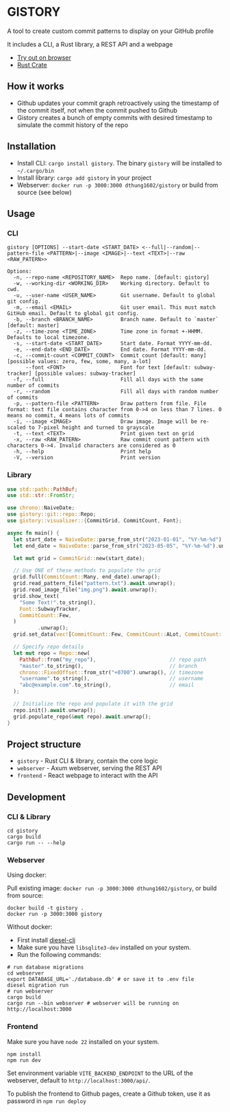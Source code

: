 # GISTORY

A tool to create custom commit patterns to display on your GitHub profile

It includes a CLI, a Rust library, a REST API and a webpage

- [Try out on browser](https://dthung1602.github.io/gistory/)
- [Rust Crate](https://crates.io/crates/gistory)

## How it works

- Github updates your commit graph retroactively using the timestamp of the commit itself, not when the commit
  pushed to Github
- Gistory creates a bunch of empty commits with desired timestamp to simulate the commit history of the repo

## Installation

- Install CLI: `cargo install gistory`. The binary `gistory` will be installed to `~/.cargo/bin`
- Install library: `cargo add gistory` in your project
- Webserver: `docker run -p 3000:3000 dthung1602/gistory` or build from source (see below)

## Usage

### CLI

```
gistory [OPTIONS] --start-date <START_DATE> <--full|--random|--pattern-file <PATTERN>|--image <IMAGE>|--text <TEXT>|--raw <RAW_PATERN>>

Options:
  -n, --repo-name <REPOSITORY_NAME>  Repo name. [default: gistory]
  -w, --working-dir <WORKING_DIR>    Working directory. Default to cwd.
  -u, --user-name <USER_NAME>        Git username. Default to global git config.
  -m, --email <EMAIL>                Git user email. This must match GitHub email. Default to global git config.
  -b, --branch <BRANCH_NAME>         Branch name. Default to `master` [default: master]
  -z, --time-zone <TIME_ZONE>        Time zone in format +-HHMM. Defaults to local timezone.
  -s, --start-date <START_DATE>      Start date. Format YYYY-mm-dd.
  -e, --end-date <END_DATE>          End date. Format YYYY-mm-dd.
  -c, --commit-count <COMMIT_COUNT>  Commit count [default: many] [possible values: zero, few, some, many, a-lot]
      --font <FONT>                  Font for text [default: subway-tracker] [possible values: subway-tracker]
  -f, --full                         Fill all days with the same number of commits
  -r, --random                       Fill all days with random number of commits
  -p, --pattern-file <PATTERN>       Draw pattern from file. File format: text file contains character from 0->4 on less than 7 lines. 0 means no commit, 4 means lots of commits
  -i, --image <IMAGE>                Draw image. Image will be re-scaled to 7-pixel height and turned to grayscale
  -t, --text <TEXT>                  Print given text on grid
  -x, --raw <RAW_PATERN>             Raw commit count pattern with characters 0->4. Invalid characters are considered as 0
  -h, --help                         Print help
  -V, --version                      Print version
```

### Library

```rust 
use std::path::PathBuf;
use std::str::FromStr;

use chrono::NaiveDate;
use gistory::git::repo::Repo;
use gistory::visualizer::{CommitGrid, CommitCount, Font};

async fn main() {
  let start_date = NaiveDate::parse_from_str("2023-01-01", "%Y-%m-%d").unwrap();
  let end_date = NaiveDate::parse_from_str("2023-05-05", "%Y-%m-%d").unwrap();

  let mut grid = CommitGrid::new(start_date);

  // Use ONE of these methods to populate the grid
  grid.full(CommitCount::Many, end_date).unwrap();
  grid.read_pattern_file("pattern.txt").await.unwrap();
  grid.read_image_file("img.png").await.unwrap();
  grid.show_text(
    "Some Text!".to_string(),
    Font::SubwayTracker,
    CommitCount::Few,
  )
          .unwrap();
  grid.set_data(vec![CommitCount::Few, CommitCount::ALot, CommitCount::Some]);

  // Specify repo details
  let mut repo = Repo::new(
    PathBuf::from("my_repo"),                        // repo path
    "master".to_string(),                            // branch
    chrono::FixedOffset::from_str("+0700").unwrap(), // timezone
    "username".to_string(),                          // username
    "abc@example.com".to_string(),                   // email
  );

  // Initialize the repo and populate it with the grid
  repo.init().await.unwrap();
  grid.populate_repo(&mut repo).await.unwrap();
}
```

## Project structure

- `gistory` - Rust CLI & library, contain the core logic
- `webserver` - Axum webserver, serving the REST API
- `frontend` - React webpage to interact with the API

## Development

### CLI & Library
```shell
cd gistory
cargo build
cargo run -- --help
```

### Webserver

Using docker:

Pull existing image: `docker run -p 3000:3000 dthung1602/gistory`, or build from source:

```shell
docker build -t gistory .
docker run -p 3000:3000 gistory
```

Without docker:

- First install [diesel-cli](https://diesel.rs/guides/getting-started.html#installing-diesel-cli)
- Make sure you have `libsqlite3-dev` installed on your system.
- Run the following commands:
```shell
# run database migrations
cd webserver
export DATABASE_URL='./database.db' # or save it to .env file
diesel migration run
# run webserver
cargo build
cargo run --bin webserver # webserver will be running on http://localhost:3000
```

### Frontend

Make sure you have `node 22` installed on your system.

```shell
npm install
npm run dev
```

Set environment variable `VITE_BACKEND_ENDPOINT` to the URL of the webserver, default to `http://localhost:3000/api/`.

To publish the frontend to Github pages, create a Github token, use it as password in `npm run deploy`
